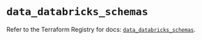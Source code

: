 # `data_databricks_schemas`

Refer to the Terraform Registry for docs: [`data_databricks_schemas`](https://registry.terraform.io/providers/databricks/databricks/1.79.1/docs/data-sources/schemas).
